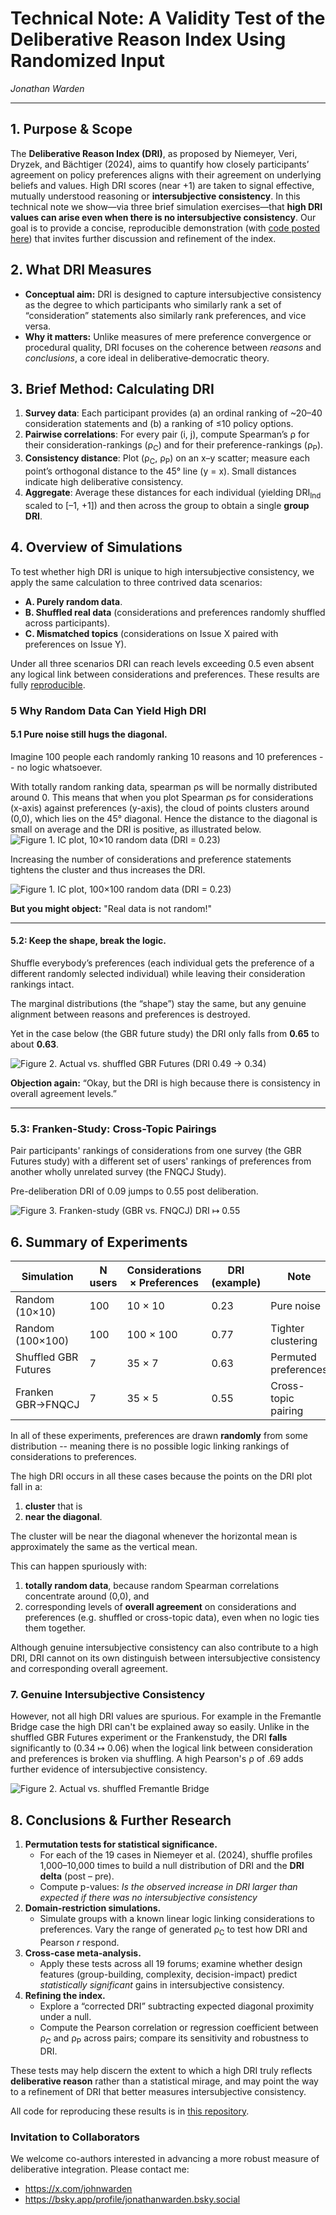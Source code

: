 # **Technical Note: A Validity Test of the Deliberative Reason Index Using Randomized Input**  
_Jonathan Warden_  

---

## 1. Purpose & Scope  

The **Deliberative Reason Index (DRI)**, as proposed by Niemeyer, Veri, Dryzek, and Bächtiger (2024), aims to quantify how closely participants’ agreement on policy preferences aligns with their agreement on underlying beliefs and values. High DRI scores (near +1) are taken to signal effective, mutually understood reasoning or **intersubjective consistency**. In this technical note we show—via three brief simulation exercises—that **high DRI values can arise even when there is no intersubjective consistency**. Our goal is to provide a concise, reproducible demonstration (with [code posted here](https://github.com/social-protocols/dri-in-polis)) that invites further discussion and refinement of the index.

## 2. What DRI Measures  

- **Conceptual aim:** DRI is designed to capture intersubjective consistency as the degree to which participants who similarly rank a set of “consideration” statements also similarly rank preferences, and vice versa.  
- **Why it matters:** Unlike measures of mere preference convergence or procedural quality, DRI focuses on the coherence between *reasons* and *conclusions*, a core ideal in deliberative‐democratic theory.

## 3. Brief Method: Calculating DRI  

1. **Survey data**: Each participant provides (a) an ordinal ranking of ~20–40 consideration statements and (b) a ranking of ≤10 policy options.  
2. **Pairwise correlations**: For every pair (i, j), compute Spearman’s ρ for their consideration-rankings (ρ<sub>C</sub>) and for their preference-rankings (ρ<sub>P</sub>).  
3. **Consistency distance**: Plot (ρ<sub>C</sub>, ρ<sub>P</sub>) on an x–y scatter; measure each point’s orthogonal distance to the 45° line (y = x). Small distances indicate high deliberative consistency.  
4. **Aggregate**: Average these distances for each individual (yielding DRI<sub>Ind</sub> scaled to [–1, +1]) and then across the group to obtain a single **group DRI**.  

## 4. Overview of Simulations  

To test whether high DRI is unique to high intersubjective consistency, we apply the same calculation to three contrived data scenarios:  

- **A. Purely random data**.  
- **B. Shuffled real data** (considerations and preferences randomly shuffled across participants).  
- **C. Mismatched topics** (considerations on Issue X paired with preferences on Issue Y).  

Under all three scenarios DRI can reach levels exceeding 0.5 even absent any logical link between considerations and preferences. These results are fully [reproducible](https://github.com/social-protocols/dri-in-polis).

### 5 Why Random Data Can Yield High DRI

#### 5.1 Pure noise still hugs the diagonal.  

Imagine 100 people each randomly ranking 10 reasons and 10 preferences -- no logic whatsoever.  

With totally random ranking data, spearman ρs will be normally distributed around 0. This means that when you plot Spearman ρs for considerations (x-axis) against preferences (y-axis), the cloud of points clusters around (0,0), which lies on the 45° diagonal. Hence the distance to the diagonal is small on average and the DRI is positive, as illustrated below.
![Figure 1. IC plot, 10×10 random data (DRI = 0.23)](./random-diffuse.png)


Increasing the number of considerations and preference statements tightens the cluster and thus increases the DRI.

![Figure 1. IC plot, 100×100 random data (DRI = 0.23)](./random-concentrated.png)

<!--
Adding statements that everybody agrees on shifts the cluster upwards and to the right.

![Figure 1. IC plot, mix random and complete agreement](./random-corresponding-agreement.png)
-->

**But you might object:** "Real data is not random!"

---

#### 5.2: Keep the shape, break the logic.  

Shuffle everybody’s preferences (each individual gets the preference of a different randomly selected individual) while leaving their consideration rankings intact.

The marginal distributions (the “shape”) stay the same, but any genuine alignment between reasons and preferences is destroyed. 

Yet in the case below (the GBR future study) the DRI only falls from **0.65** to about **0.63**.

![Figure 2. Actual vs. shuffled GBR Futures (DRI 0.49 → 0.34)](./shuffled-against-standard-18.0.png)

**Objection again:** “Okay, but the DRI is high because there is consistency in overall agreement levels.”

---

### 5.3: Franken-Study: Cross-Topic Pairings

Pair participants' rankings of considerations from one survey (the GBR Futures study) with a different set of users' rankings of preferences from another wholly unrelated survey (the FNQCJ Study).

Pre-deliberation DRI of 0.09 jumps to 0.55 post deliberation.

![Figure 3. Franken-study (GBR vs. FNQCJ) DRI ↦ 0.55](./frankenstudy-18.0-3.0.png)


## 6. Summary of Experiments

| Simulation        | N users | Considerations × Preferences | DRI (example) | Note                   |
|-------------------|---------|--------------------|---------------|------------------------|
| Random (10×10)    | 100     | 10 × 10            | 0.23          | Pure noise             |
| Random (100×100)  | 100     | 100 × 100          | 0.77          | Tighter clustering     |
| Shuffled GBR Futures   | 7     | 35 × 7             | 0.63          | Permuted preferences   |
| Franken GBR→FNQCJ | 7      | 35 × 5             | 0.55          | Cross-topic pairing    |

In all of these experiments, preferences are drawn **randomly** from some distribution -- meaning there is no possible logic linking rankings of considerations to preferences.

The high DRI occurs in all these cases because the points on the DRI plot fall in a:

1. **cluster** that is 
2. **near the diagonal**.

The cluster will be near the diagonal whenever the horizontal mean is approximately the same as the vertical mean.

This can happen spuriously with:

1. **totally random data**, because random Spearman correlations concentrate around (0,0), and  
2. corresponding levels of **overall agreement** on considerations and preferences (e.g. shuffled or cross-topic data), even when no logic ties them together.  

Although genuine intersubjective consistency can also contribute to a high DRI, DRI cannot on its own distinguish between intersubjective consistency and corresponding overall agreement.


### 7. Genuine Intersubjective Consistency

However, not all high DRI values are spurious. For example in the Fremantle Bridge case the high DRI can't be explained away so easily. Unlike in the shuffled GBR Futures experiment or the Frankenstudy, the DRI **falls** significantly to (0.34 ↦ 0.06) when the logical link between consideration and preferences is broken via shuffling. A high Pearson's ρ of .69 adds further evidence of intersubjective consistency. 

![Figure 2. Actual vs. shuffled Fremantle Bridge](./shuffled-vs-standard-pre-post-12.0.png)


## 8. Conclusions & Further Research

1. **Permutation tests for statistical significance.**  
    - For each of the 19 cases in Niemeyer et al. (2024), shuffle profiles 1,000–10,000 times to build a null distribution of DRI and the **DRI delta** (post – pre).  
    - Compute p-values: *Is the observed increase in DRI larger than expected if there was no intersubjective consistency*
1. **Domain-restriction simulations.**  
    - Simulate groups with a known linear logic linking considerations to preferences. Vary the range of generated ρ<sub>C</sub> to test how DRI and Pearson *r* respond.
1. **Cross-case meta-analysis.**  
    - Apply these tests across all 19 forums; examine whether design features (group-building, complexity, decision-impact) predict *statistically significant* gains in intersubjective consistency.
1. **Refining the index.**  
    - Explore a “corrected DRI” subtracting expected diagonal proximity under a null.
    - Compute the Pearson correlation or regression coefficient between ρ<sub>C</sub> and ρ<sub>P</sub> across pairs; compare its sensitivity and robustness to DRI.

These tests may help discern the extent to which a high DRI truly reflects **deliberative reason** rather than a statistical mirage, and may point the way to a refinement of DRI that better measures intersubjective consistency.

All code for reproducing these results is in [this repository](https://github.com/social-protocols/dri-in-polis).

### Invitation to Collaborators

We welcome co-authors interested in advancing a more robust measure of deliberative integration. Please contact me:

- https://x.com/johnwarden
- https://bsky.app/profile/jonathanwarden.bsky.social

